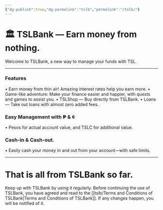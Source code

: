 ```yaml
---
{"dg-publish":true,"dg-permalink":"tslb","permalink":"/tslb/"}
---
```



# 🏛 TSLBank — Earn money from nothing.

Welcome to TSLBank, a new way to manage your funds with TSL.

***

### Features
• Earn money from thin air! Amazing interest rates help you earn more.
• Game-like adventure: Make your finance easier and happier, with quests and games to assist you.
• TSLShop — Buy directly from TSLBank.
• Loans — Take out loans with almost zero added fees.

### Easy Management with ₱ & ¢
• Pesos for actual account value, and TSLC for additional value.

### Cash-in & Cash-out.
• Easily cash your money in and out from your account—with safe limits.

***

# That is all from TSLBank so far.

Keep up with TSLBank by using it regularly. Before continuing the use of TSLBank, you have agreed and read to the [[tslb/Terms and Conditions of TSLBank\|Terms and Conditions of TSLBank]]. If any changes happen, you will be notified of it.